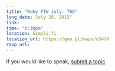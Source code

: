```yaml
---
title: "Ruby FTW July: TBD"
long_date: July 28, 2015"
link:
time: "6:30pm"
location: Simpli.fi
location_url: https://goo.gl/maps/o34lH
rsvp_url: 
---
```


If you would like to speak, [submit a topic](/s/submit)
